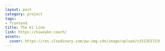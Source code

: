 ```yaml
---
layout: post
category: project
tags: 
- frontend
title: The Ki Line
link: https://kiwoyke.coach/
assets:
  cover: https://res.cloudinary.com/pw-img-cdn/image/upload/v1513557239/okok/albumregistry-new-profile-2500w.jpg
---
```

